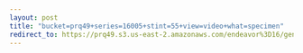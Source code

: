 ```yaml
---
layout: post
title: "bucket=prq49+series=16005+stint=55+view=video+what=specimen"
redirect_to: https://prq49.s3.us-east-2.amazonaws.com/endeavor%3D16/genomes/stage%3D0%2Bwhat%3Dgenerated/stint%3D55/series%3D16005/a%3Dgenome%2Bcriteria%3Dabundance%2Bmorph%3Dwildtype%2Bproc%3D0%2Bseries%3D16005%2Bstint%3D55%2Bthread%3D0%2Bvariation%3Dmaster%2Bext%3D.json.gz
---
```

